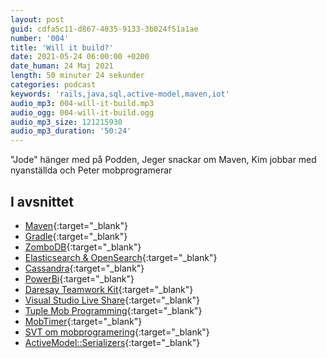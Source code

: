 ```yaml
---
layout: post
guid: cdfa5c11-d867-4835-9133-3b024f51a1ae
number: '004'
title: 'Will it build?'
date: 2021-05-24 06:00:00 +0200
date_human: 24 Maj 2021
length: 50 minuter 24 sekunder
categories: podcast
keywords: 'rails,java,sql,active-model,maven,iot'
audio_mp3: 004-will-it-build.mp3
audio_ogg: 004-will-it-build.ogg
audio_mp3_size: 121215930
audio_mp3_duration: '50:24'
---
```


"Jode" hänger med på Podden, Jeger snackar om Maven, Kim jobbar med nyanställda och Peter mobprogramerar

<!--more-->

## I avsnittet

- [Maven](https://maven.apache.org/){:target="\_blank"}
- [Gradle](https://gradle.org/){:target="\_blank"}
- [ZomboDB](https://www.zombodb.com/){:target="\_blank"}
- [Elasticsearch & OpenSearch](https://www.elastic.co/what-is/opensearch){:target="\_blank"}
- [Cassandra](Casandra){:target="\_blank"}
- [PowerBi](https://powerbi.microsoft.com/en-us/){:target="\_blank"}
- [Daresay Teamwork Kit](https://daresay.co/teamwork-kit/){:target="\_blank"}
- [Visual Studio Live Share](https://visualstudio.microsoft.com/services/live-share/){:target="\_blank"}
- [Tuple Mob Programming](https://tuple.app/){:target="\_blank"}
- [MobTimer](https://agility.jahed.dev/){:target="\_blank"}
- [SVT om mobprogramering](ttps://medium.com/the-svt-tech-blog/100-of-the-team-in-a-mob-for-12-months-taking-mob-programming-a-couple-of-steps-further-3335f7994baf){:target="\_blank"}
- [ActiveModel::Serializers](https://github.com/rails-api/active_model_serializers){:target="\_blank"}
